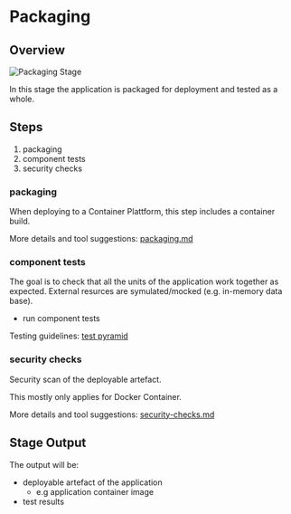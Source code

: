 # Packaging

## Overview

![Packaging Stage](images/packaging.svg)

In this stage the application is packaged for deployment and tested as a whole.

## Steps

1. packaging
2. component tests
3. security checks

### packaging

When deploying to a Container Plattform, this step includes a container build.

More details and tool suggestions: [packaging.md](packaging.md)

### component tests

The goal is to check that all the units of the application work together as expected. External resurces are symulated/mocked (e.g. in-memory data base).

* run component tests

Testing guidelines: [test pyramid](../../best-practices.md#testing)

### security checks

Security scan of the deployable artefact.

This mostly only applies for Docker Container.

More details and tool suggestions: [security-checks.md](security-checks.md)

## Stage Output

The output will be:

* deployable artefact of the application
  * e.g application container image
* test results
